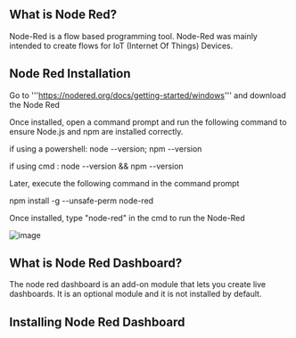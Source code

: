## What is Node Red?

Node-Red is a flow based programming tool. Node-Red was mainly intended to create flows for IoT (Internet Of Things) Devices. 

## Node Red Installation

 Go to '''https://nodered.org/docs/getting-started/windows''' and download the Node Red
 
 Once installed, open a command prompt and run the following command to ensure Node.js and npm are installed correctly.
 
 if using a powershell:  node --version; npm --version
 
 if using cmd : node --version && npm --version
 
 Later, execute the following command in the command prompt
 
 npm install -g --unsafe-perm node-red
 
 Once installed, type "node-red" in the cmd to run the Node-Red
 
 ![image](ImageDirectory/noderedrun.png)

## What is Node Red Dashboard?

The node red dashboard is an add-on module that lets you create live dashboards. It is an optional module and it is not installed by default.

## Installing Node Red Dashboard

